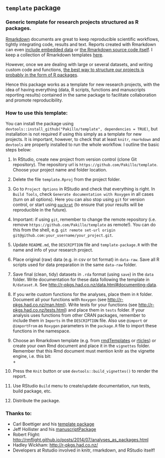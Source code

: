 ## `template` package

### Generic template for research projects structured as R packages.

[Rmarkdown](http://rmarkdown.rstudio.com/index.html) documents are great to keep 
reproducible scientific workflows, tightly integrating code, results and text. 
Reports created with Rmarkdown can even [include embedded data](http://bayesfactor.blogspot.com.es/2014/09/embedding-rdata-files-in-rmarkdown.html) or [the Rmarkdown source code itself](http://rpubs.com/ramnathv/including_rmd_source). I keep a collection of Rmarkdown templates [here](https://github.com/Pakillo/rmdTemplates).

However, once we are dealing with large or several datasets, and writing custom code and functions,
[the best way to structure our projects is probably in the form of R packages](http://rmflight.github.io/posts/2014/07/analyses_as_packages.html). 

Hence this package works as a template for new research projects, 
with the idea of having everything (data, R scripts, functions
and manuscripts reporting results) contained in the same package 
to facilitate collaboration and promote reproducibility.


### How to use this template:

You can install the package using `devtools::install_github("Pakillo/template", dependencies = TRUE)`, but installation is not required if using this simply as a template for new projects. It is important, however, to check that at least `knitr`, `rmarkdown` and `devtools` are properly installed to run the whole workflow. I outline the basic steps below:


1. In RStudio, create new project from version control (clone Git repository). The repository url is `https://github.com/Pakillo/template`. Choose your project name and folder location.

2. Delete the file `template.Rproj` from the project folder.

3. Go to `Project Options` in RStudio and check that everything is right. In `Build Tools`, check `Generate documentation with Roxygen` in all cases (turn on all options). Here you can also stop using `git` for version control, or start using [`packrat`](http://rstudio.github.io/packrat/) (to ensure that your results will be reproducible in the future). 

4. Important: if using `git`, remember to change the remote repository (i.e. remove `https://github.com/Pakillo/template` as remote!). You can do this from the shell, e.g. `git remote set-url origin git@github.com:your_username/your_project.git`. 

5. Update `README.md`, the `DESCRIPTION` file and `template-package.R` with the name and info of your research project.  

6. Place original (raw) data (e.g. in csv or txt format) in `data-raw`. Save all R scripts used for data preparation in the same `data-raw` folder.

7. Save final (clean, tidy) datasets in `.rda` format (using `save`) in the `data` folder.
Write documentation for these data following the template in `R/dataset.R`. See http://r-pkgs.had.co.nz/data.html#documenting-data.

8. If you write custom functions for the analyses, place them in `R` folder. 
Document all your functions with `Roxygen` (see http://r-pkgs.had.co.nz/man.html). 
Write tests for your functions (see http://r-pkgs.had.co.nz/tests.html) and place them in `tests` folder.
If your analysis uses functions from other CRAN packages, remember to include them in `Imports` in the `DESCRIPTION` file. Also use `@import` or `@importFrom` as `Roxygen` parameters in the `package.R` file to import these functions in the namespace.

9. Choose an Rmarkdown template (e.g. from [rmdTemplates](https://github.com/Pakillo/rmdTemplates) or [rticles](https://github.com/rstudio/rticles)) or create your own Rmd document and place it in the `vignettes` folder. Remember that this Rmd document must mention knitr as the vignette engine, i.e. this bit:  
+<!--  
+%\VignetteEngine{knitr}  
+%\VignetteIndexEntry{Vignette title}  
+-->  

10. Press the `Knit` button or use `devtools::build_vignettes()` to render the report.

11. Use RStudio `Build` menu to create/update documentation, run tests, build package, etc.

12. Distribute the package.



### Thanks to:

* Carl Boettiger and his [template package](https://github.com/cboettig/template)
* Jeff Hollister and his [manuscriptPackage](https://github.com/jhollist/manuscriptPackage)
* Robert Flight: http://rmflight.github.io/posts/2014/07/analyses_as_packages.html
* Hadley Wickham: http://r-pkgs.had.co.nz/
* Developers at Rstudio involved in knitr, rmarkdown, and RStudio itself!


